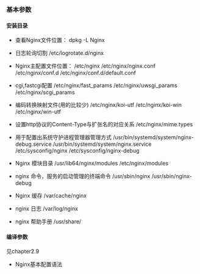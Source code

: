 ### 基本参数
#### 安装目录
- 查看Nginx文件位置：
dpkg -L Nginx

- 日志轮询切割
/etc/logrotate.d/nginx  

- Nginx主配置文件位置：
/etc/nginx
/etc/nginx/nginx.conf
/etc/nginx/conf.d
/etc/nginx/conf.d/default.conf

- cgi,fastcgi配置
/etc/nginx/fast_params
/etc/nginx/uwsgi_params
/etc/nginx/scgi_params

- 编码转换映射文件(用的比较少)
/etc/nginx/koi-utf
/etc/nginx/koi-win
/etc/nginx/win-utf

- 设置http协议的Content-Type与扩张名的对应关系
/etc/nginx/mime.types

- 用于配置出系统守护进程管理器管理方式
/usr/bin/systemd/system/nginx-debug.service
/usr/bin/systemd/system/nginx.service
/etc/sysconfig/nginx
/etc/sysconfig/nginx-debug

- Nginx 模块目录
/usr/lib64/nginx/modules
/etc/nginx/modules

- nginx 命令，服务的启动管理的终端命令
/usr/sbin/nginx
/usr/sbin/nginx-debug

- Nginx 缓存
/var/cache/nginx

- nginx 日志
/var/log/nginx

- nginx 帮助手册
/usr/share/

#### 编译参数
见chapter2.9


- Nginx基本配置语法
